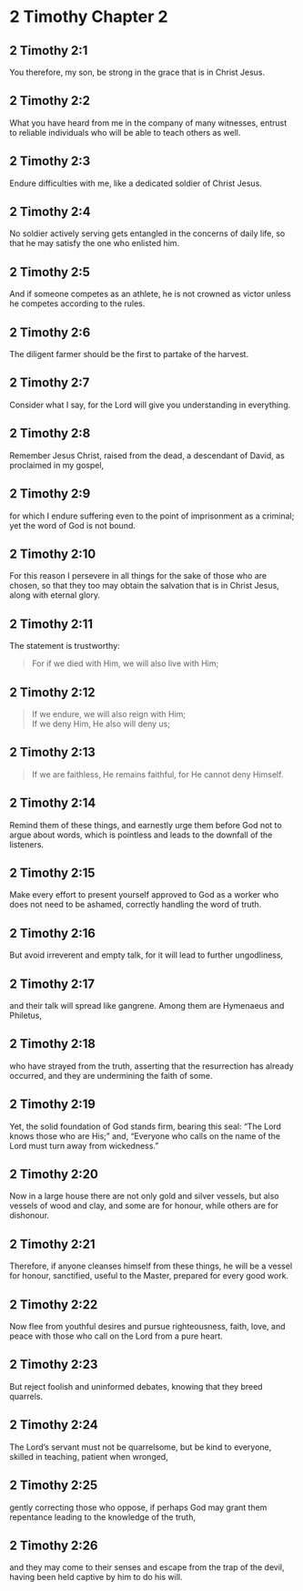 # 2 Timothy Chapter 2

## 2 Timothy 2:1

You therefore, my son, be strong in the grace that is in Christ Jesus.

## 2 Timothy 2:2

What you have heard from me in the company of many witnesses, entrust to reliable individuals who will be able to teach others as well.

## 2 Timothy 2:3

Endure difficulties with me, like a dedicated soldier of Christ Jesus.

## 2 Timothy 2:4

No soldier actively serving gets entangled in the concerns of daily life, so that he may satisfy the one who enlisted him.

## 2 Timothy 2:5

And if someone competes as an athlete, he is not crowned as victor unless he competes according to the rules.

## 2 Timothy 2:6

The diligent farmer should be the first to partake of the harvest.

## 2 Timothy 2:7

Consider what I say, for the Lord will give you understanding in everything.

## 2 Timothy 2:8

Remember Jesus Christ, raised from the dead, a descendant of David, as proclaimed in my gospel,

## 2 Timothy 2:9

for which I endure suffering even to the point of imprisonment as a criminal; yet the word of God is not bound.

## 2 Timothy 2:10

For this reason I persevere in all things for the sake of those who are chosen, so that they too may obtain the salvation that is in Christ Jesus, along with eternal glory.

## 2 Timothy 2:11

The statement is trustworthy:

> For if we died with Him,
> we will also live with Him;

## 2 Timothy 2:12

> If we endure,
> we will also reign with Him;  
> If we deny Him,
> He also will deny us;

## 2 Timothy 2:13

> If we are faithless,
> He remains faithful,
> for He cannot deny Himself.

## 2 Timothy 2:14

Remind them of these things, and earnestly urge them before God not to argue about words, which is pointless and leads to the downfall of the listeners.

## 2 Timothy 2:15

Make every effort to present yourself approved to God as a worker who does not need to be ashamed, correctly handling the word of truth.

## 2 Timothy 2:16

But avoid irreverent and empty talk, for it will lead to further ungodliness,

## 2 Timothy 2:17

and their talk will spread like gangrene. Among them are Hymenaeus and Philetus,

## 2 Timothy 2:18

who have strayed from the truth, asserting that the resurrection has already occurred, and they are undermining the faith of some.

## 2 Timothy 2:19

Yet, the solid foundation of God stands firm, bearing this seal: “The Lord knows those who are His;” and, “Everyone who calls on the name of the Lord must turn away from wickedness.”

## 2 Timothy 2:20

Now in a large house there are not only gold and silver vessels, but also vessels of wood and clay, and some are for honour, while others are for dishonour.

## 2 Timothy 2:21

Therefore, if anyone cleanses himself from these things, he will be a vessel for honour, sanctified, useful to the Master, prepared for every good work.

## 2 Timothy 2:22

Now flee from youthful desires and pursue righteousness, faith, love, and peace with those who call on the Lord from a pure heart.

## 2 Timothy 2:23

But reject foolish and uninformed debates, knowing that they breed quarrels.

## 2 Timothy 2:24

The Lord’s servant must not be quarrelsome, but be kind to everyone, skilled in teaching, patient when wronged,

## 2 Timothy 2:25

gently correcting those who oppose, if perhaps God may grant them repentance leading to the knowledge of the truth,

## 2 Timothy 2:26

and they may come to their senses and escape from the trap of the devil, having been held captive by him to do his will.
